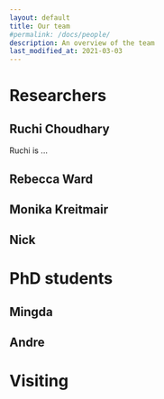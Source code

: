 ```yaml
---
layout: default
title: Our team
#permalink: /docs/people/
description: An overview of the team
last_modified_at: 2021-03-03
---
```



# Researchers

## Ruchi Choudhary

Ruchi is ...

## Rebecca Ward

## Monika Kreitmair

## Nick



# PhD students

## Mingda

## Andre

# Visiting





